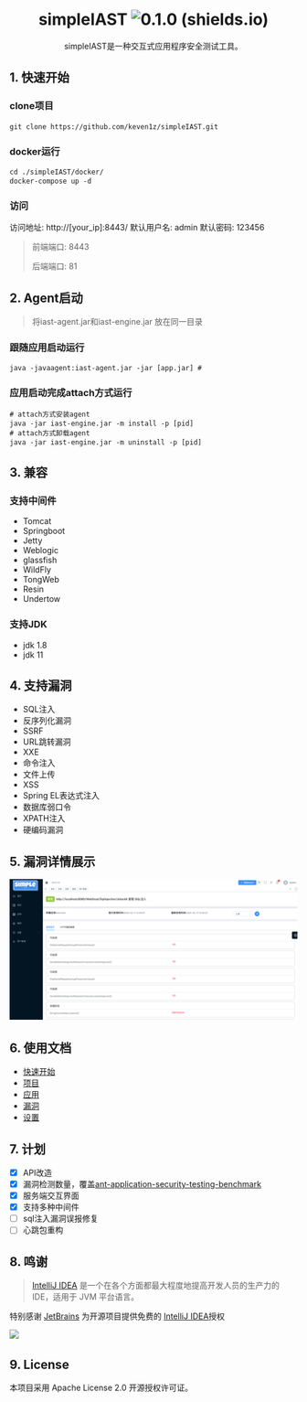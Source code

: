 <div align="center">

#  simpleIAST  ![0.1.0 (shields.io)](https://img.shields.io/badge/0.1.0-brightgreen.svg)

</div>


<p align="center">
simpleIAST是一种交互式应用程序安全测试工具。
</p>


## 1. 快速开始

###  clone项目

```shell
git clone https://github.com/keven1z/simpleIAST.git
```
### docker运行
```shell
cd ./simpleIAST/docker/
docker-compose up -d
```
### 访问
访问地址: http://\[your_ip\]:8443/
默认用户名: admin
默认密码: 123456

> 前端端口:  8443
> 
> 后端端口: 81


## 2. Agent启动
> 将iast-agent.jar和iast-engine.jar 放在同一目录
### 跟随应用启动运行
```shell
java -javaagent:iast-agent.jar -jar [app.jar] # 
```
### 应用启动完成attach方式运行
```shell
# attach方式安装agent
java -jar iast-engine.jar -m install -p [pid] 
# attach方式卸载agent
java -jar iast-engine.jar -m uninstall -p [pid] 
```
## 3. 兼容
### 支持中间件

* Tomcat
* Springboot
* Jetty
* Weblogic
* glassfish
* WildFly
* TongWeb
* Resin
* Undertow

### 支持JDK
* jdk 1.8
* jdk 11

## 4. 支持漏洞
* SQL注入
* 反序列化漏洞
* SSRF
* URL跳转漏洞
* XXE
* 命令注入
* 文件上传
* XSS
* Spring EL表达式注入
* 数据库弱口令
* XPATH注入
* 硬编码漏洞

## 5. 漏洞详情展示
![detail.png](img/detail.png)

## 6. 使用文档
* [快速开始](https://github.com/keven1z/simpleIAST/wiki/%E5%BF%AB%E9%80%9F%E5%BC%80%E5%A7%8B)
* [项目](https://github.com/keven1z/simpleIAST/wiki/项目)
* [应用](https://github.com/keven1z/simpleIAST/wiki/%E5%BA%94%E7%94%A8)
* [漏洞](https://github.com/keven1z/simpleIAST/wiki/%E6%BC%8F%E6%B4%9E)
* [设置](https://github.com/keven1z/simpleIAST/wiki/%E8%AE%BE%E7%BD%AE)

## 7. 计划
- [x] API改造
- [x] 漏洞检测数量，覆盖[ant-application-security-testing-benchmark](https://github.com/alipay/ant-application-security-testing-benchmark)
- [x] 服务端交互界面
- [x] 支持多种中间件
- [ ] sql注入漏洞误报修复
- [ ] 心跳包重构

## 8. 鸣谢
> [IntelliJ IDEA](https://zh.wikipedia.org/zh-hans/IntelliJ_IDEA) 是一个在各个方面都最大程度地提高开发人员的生产力的 IDE，适用于 JVM 平台语言。

特别感谢 [JetBrains](https://www.jetbrains.com/?from=mirai) 为开源项目提供免费的 [IntelliJ IDEA](https://www.jetbrains.com/idea/?from=mirai)授权

![](https://resources.jetbrains.com/storage/products/company/brand/logos/jetbrains.svg)

## 9. License
本项目采用 Apache License 2.0 开源授权许可证。